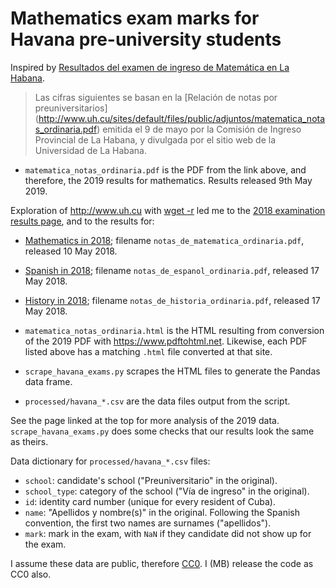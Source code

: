 # Mathematics exam marks for Havana pre-university students

Inspired by [Resultados del examen de ingreso de Matemática en La
Habana](https://proyectoinventario.org/resultados-examen-ingreso-matematica-habana).

> Las cifras siguientes se basan en la [Relación de notas por preuniversitarios]
> (http://www.uh.cu/sites/default/files/public/adjuntos/matematica_notas_ordinaria.pdf)
> emitida el 9 de mayo por la Comisión de Ingreso Provincial de La Habana,
> y divulgada por el sitio web de la Universidad de La Habana.

* `matematica_notas_ordinaria.pdf` is the PDF from the link above, and
  therefore, the 2019 results for mathematics.  Results released 9th May 2019.

Exploration of <http://www.uh.cu> with [wget
-r](https://www.gnu.org/software/wget) led me to the [2018 examination results
page](http://www.uh.cu/noticia/resultados-de-los-examenes-de-ingreso-la-universidad),
and to the results for:

* [Mathematics in
  2018](http://www.uh.cu/sites/default/files/public/adjuntos/notas_de_matematica_ordinaria.pdf);
  filename `notas_de_matematica_ordinaria.pdf`, released 10 May 2018.
* [Spanish in
  2018](http://www.uh.cu/sites/default/files/public/adjuntos/notas_de_espanol_ordinaria.pdf);
  filename `notas_de_espanol_ordinaria.pdf`, released 17 May 2018.
* [History in
  2018](http://www.uh.cu/sites/default/files/public/adjuntos/notas_de_historia_ordinaria.pdf);
  filename `notas_de_historia_ordinaria.pdf`, released 17 May 2018.

* `matematica_notas_ordinaria.html` is the HTML resulting from conversion of
  the 2019 PDF with <https://www.pdftohtml.net>.  Likewise, each PDF listed
  above has a matching `.html` file converted at that site.
* `scrape_havana_exams.py` scrapes the HTML files to generate the Pandas data
  frame.
* `processed/havana_*.csv` are the data files output from the script.

See the page linked at the top for more analysis of the 2019 data.
`scrape_havana_exams.py` does some checks that our results look the same as
theirs.

Data dictionary for `processed/havana_*.csv` files:

* `school`: candidate's school ("Preuniversitario" in the original).
* `school_type`: category of the school ("Vía de ingreso" in the original).
* `id`: identity card number (unique for every resident of Cuba).
* `name`: "Apellidos y nombre(s)" in the original. Following the Spanish
  convention, the first two names are surnames ("apellidos").
* `mark`: mark in the exam, with `NaN` if they candidate did not show up for
  the exam.

I assume these data are public, therefore
[CC0](https://creativecommons.org/choose/zero).  I (MB) release the code as
CC0 also.
